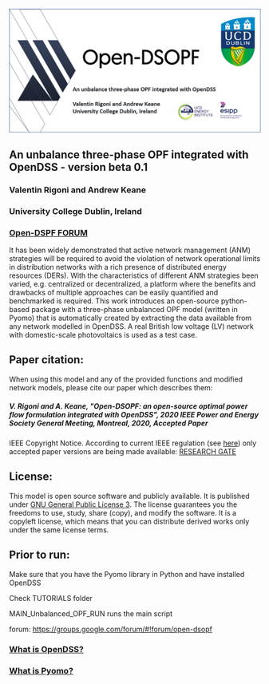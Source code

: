![](/Logo.png)

## An unbalance three-phase OPF integrated with OpenDSS - version beta 0.1
### Valentin Rigoni and Andrew Keane 
### University College Dublin, Ireland 
### [Open-DSPF FORUM](https://groups.google.com/forum/#!forum/open-dsopf)

It has been widely demonstrated that active network management (ANM) strategies will be required to avoid the violation of network      operational limits in distribution networks with a rich presence of distributed energy resources (DERs). With the characteristics of     different ANM strategies been varied, e.g. centralized or decentralized, a platform where the benefits and drawbacks of multiple approaches can be easily quantified and benchmarked is required. This work introduces an open-source python-based package with a three-phase unbalanced OPF model (written in Pyomo) that is automatically created by extracting the data available from any network modelled in OpenDSS. A real British low voltage (LV) network with domestic-scale photovoltaics is used as a test case. 

## Paper citation:
When using this model and any of the provided functions and modified network models, please cite our paper which describes them: 
##### V. Rigoni and A. Keane, "Open-DSOPF: an open-source optimal power flow formulation integrated with OpenDSS", 2020 IEEE Power and Energy Society General Meeting, Montreal, 2020, *Accepted Paper*

IEEE Copyright Notice. According to current IEEE regulation (see [here](https://www.ieee.org/publications/rights/index.html#sect1)) only accepted paper versions are being made available: [RESEARCH GATE](https://www.researchgate.net/publication/339377517_Open-DSOPF_an_open-source_optimal_power_flow_formulation_integrated_with_OpenDSS)

## License:
This model is open source software and publicly available. It is published under [GNU General Public License 3](http://www.gnu.org/licenses/). The license guarantees you the freedoms to use, study, share (copy), and modify the software. It is a copyleft license, which means that you can distribute derived works only under the same license terms.
    
## Prior to run:
Make sure that you have the Pyomo library in Python and have installed OpenDSS

Check TUTORIALS folder

MAIN_Unbalanced_OPF_RUN runs the main script

forum: https://groups.google.com/forum/#!forum/open-dsopf

### [What is OpenDSS?](https://www.epri.com/#/pages/sa/opendss?lang=en)
### [What is Pyomo?](http://www.pyomo.org/about)

